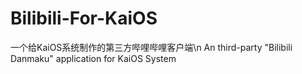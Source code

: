 # Bilibili-For-KaiOS
一个给KaiOS系统制作的第三方哔哩哔哩客户端\n
An third-party "Bilibili Danmaku" application for KaiOS System